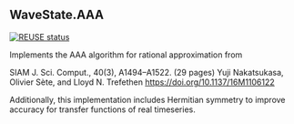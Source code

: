 WaveState.AAA
---------------
[![REUSE status](https://api.reuse.software/badge/git.fsfe.org/reuse/api)](https://api.reuse.software/info/git.fsfe.org/reuse/api)

Implements the AAA algorithm for rational approximation from

SIAM J. Sci. Comput., 40(3), A1494–A1522. (29 pages)
Yuji Nakatsukasa, Olivier Sète, and Lloyd N. Trefethen
https://doi.org/10.1137/16M1106122


Additionally, this implementation includes Hermitian symmetry to improve accuracy for transfer functions of real timeseries.


